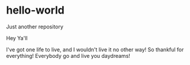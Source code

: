 # hello-world
Just another repository

Hey Ya'll

I've got one life to live, and I wouldn't live it no other way!
So thankful for everything!
Everybody go and live you daydreams!

